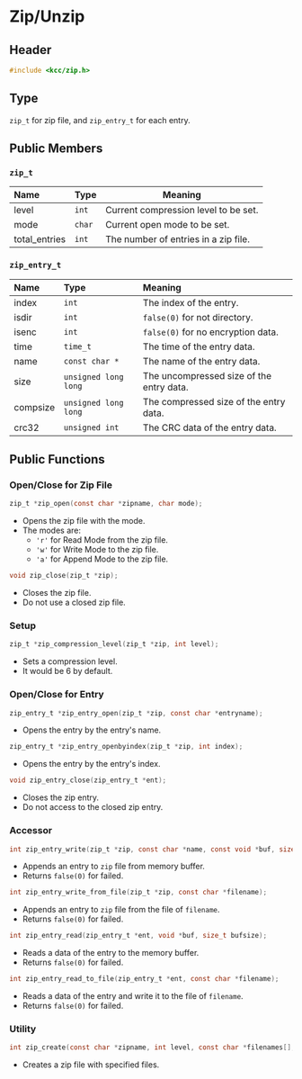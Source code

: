 
# Zip/Unzip

## Header

```c
#include <kcc/zip.h>
```

## Type

`zip_t` for zip file, and `zip_entry_t` for each entry.

## Public Members

### `zip_t`

|     Name      |  Type  |               Meaning                |
| :------------ | :----- | ------------------------------------ |
| level         | `int`  | Current compression level to be set. |
| mode          | `char` | Current open mode to be set.         |
| total_entries | `int`  | The number of entries in a zip file. |

### `zip_entry_t`

|   Name   |         Type         |                 Meaning                  |
| :------- | :------------------- | :--------------------------------------- |
| index    | `int`                | The index of the entry.                  |
| isdir    | `int`                | `false(0)` for not directory.            |
| isenc    | `int`                | `false(0)` for no encryption data.       |
| time     | `time_t`             | The time of the entry data.              |
| name     | `const char *`       | The name of the entry data.              |
| size     | `unsigned long long` | The uncompressed size of the entry data. |
| compsize | `unsigned long long` | The compressed size of the entry data.   |
| crc32    | `unsigned int`       | The CRC data of the entry data.          |

## Public Functions

### Open/Close for Zip File

```c
zip_t *zip_open(const char *zipname, char mode);
```
*   Opens the zip file with the mode.
*   The modes are:
    *   `'r'` for Read Mode from the zip file.
    *   `'w'` for Write Mode to the zip file.
    *   `'a'` for Append Mode to the zip file.

```c
void zip_close(zip_t *zip);
```
*   Closes the zip file.
*   Do not use a closed zip file.

### Setup

```c
zip_t *zip_compression_level(zip_t *zip, int level);
```
*   Sets a compression level.
*   It would be 6 by default.

### Open/Close for Entry

```c
zip_entry_t *zip_entry_open(zip_t *zip, const char *entryname);
```
*   Opens the entry by the entry's name.

```c
zip_entry_t *zip_entry_openbyindex(zip_t *zip, int index);
```
*   Opens the entry by the entry's index.

```c
void zip_entry_close(zip_entry_t *ent);
```
*   Closes the zip entry.
*   Do not access to the closed zip entry.

### Accessor

```c
int zip_entry_write(zip_t *zip, const char *name, const void *buf, size_t bufsize);
```
*   Appends an entry to `zip` file from memory buffer.
*   Returns `false(0)` for failed.

```c
int zip_entry_write_from_file(zip_t *zip, const char *filename);
```
*   Appends an entry to `zip` file from the file of `filename`.
*   Returns `false(0)` for failed.

```c
int zip_entry_read(zip_entry_t *ent, void *buf, size_t bufsize);
```
*   Reads a data of the entry to the memory buffer.
*   Returns `false(0)` for failed.

```c
int zip_entry_read_to_file(zip_entry_t *ent, const char *filename);
```
*   Reads a data of the entry and write it to the file of `filename`.
*   Returns `false(0)` for failed.

### Utility

```c
int zip_create(const char *zipname, int level, const char *filenames[], size_t len);
```
*   Creates a zip file with specified files.
